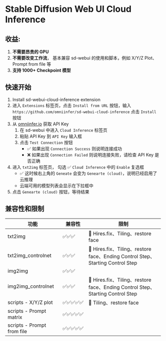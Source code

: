 # Stable Diffusion Web UI Cloud Inference

##  收益:
1. **不需要昂贵的 GPU**
2. **不需要改变工作流**， 基本兼容 sd-webui 的使用和脚本，例如 X/Y/Z Plot、Prompt from file 等
3. **支持 1000+ Checkpoint 模型**

##  快速开始

1. Install sd-webui-cloud-inference extension
1. 进入 `Extensions` 标签页，点击 `Install from URL` 按钮，输入 `https://github.com/omniinfer/sd-webui-cloud-inference` 点击 `Install` 按钮
2. 从 [omniinfer.io](https://omniinfer.readme.io/reference/try-api#find-your-key) 获取 API Key
    1. 在 sd-webui 中进入 `Cloud Inference` 标签页
    2. 粘贴 API Key 到 `API Key` 输入框
    3. 点击 `Test Connection` 按钮
       * ✅ 如果出现 `Connection Success` 则说明连接成功
       * ❌ 如果出现 `Connection Failed` 则说明连接失败，请检查 API Key 是否正确
3. 进入 `txt2img` 标签页， 勾选 ✅  `Cloud Inference` 中的 `Enable` 复选框
   * ✅ 这时候右上角的 `Geneate` 会变为 `Genearte (cloud)`，说明已经启用了云推理
   * 云端可用的模型列表会显示在下拉框中
4. 点击 `Genearte (cloud)` 按钮，等待结果


##  兼容性和限制

| 功能                       | 兼容性 | 限制                                                                          |
| -------------------------- | ------ | ----------------------------------------------------------------------------- |
| txt2img                    | ✅✅✅    | 🚫 Hires.fix、Tiling、restore face                                             |
| txt2img_controlnet         | ✅✅✅    | 🚫 Hires.fix、Tiling、restore face、Ending Control Step、Starting Control Step |
| img2img                    | ✅✅✅    |                                                                               |
| img2img_controlnet         | ✅✅✅    | 🚫 Hires.fix、Tiling、restore face、Ending Control Step、Starting Control Step |
| scripts - X/Y/Z plot       | ✅✅✅✅✅  | 🚫 Tiling、restore face                                                        |
| scripts - Prompt matrix    | ✅✅✅✅✅  |                                                                               |
| scripts - Prompt from file | ✅✅✅✅✅  |                                                                               |
